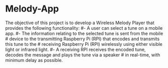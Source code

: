 # Melody-App
The objective of this project is to develop a Wireless Melody Player that provides the following functionality: 
    #- A user can select a tune on a mobile app. 
    #- The information relating to the selected tune is sent from the mobile 
    #  device to the transmitting Raspberry Pi (RPI) that encodes and transmits this tune to the 
    #  receiving Raspberry Pi (RPI) wirelessly using either visible light or infrared light. 
    #- A receiving RPI receives the encoded tune, decodes the message and plays the tune via a speaker 
    #  in real-time, with minimum delay as possible.
